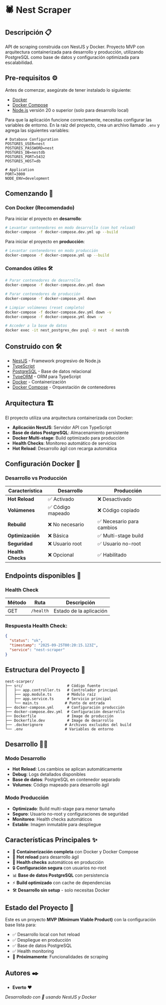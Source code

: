 # 🕷️ Nest Scraper

## Descripción 📋
API de scraping construida con NestJS y Docker. Proyecto MVP con arquitectura containerizada para desarrollo y producción, utilizando PostgreSQL como base de datos y configuración optimizada para escalabilidad.

## Pre-requisitos ⚙️
Antes de comenzar, asegúrate de tener instalado lo siguiente:
- [Docker](https://www.docker.com/)
- [Docker Compose](https://docs.docker.com/compose/)
- [Node.js](https://nodejs.org/) versión 20 o superior (solo para desarrollo local)

Para que la aplicación funcione correctamente, necesitas configurar las variables de entorno. En la raíz del proyecto, crea un archivo llamado `.env` y agrega las siguientes variables:

```env
# Database Configuration
POSTGRES_USER=nest
POSTGRES_PASSWORD=nest
POSTGRES_DB=nestdb
POSTGRES_PORT=5432
POSTGRES_HOST=db

# Application
PORT=3000
NODE_ENV=development
```

## Comenzando 🚀

### Con Docker (Recomendado)

Para iniciar el proyecto en **desarrollo**:

```bash
# Levantar contenedores en modo desarrollo (con hot reload)
docker-compose -f docker-compose.dev.yml up --build
```

Para iniciar el proyecto en **producción**:

```bash
# Levantar contenedores en modo producción
docker-compose -f docker-compose.yml up --build
```

### Comandos útiles 🛠️

```bash
# Parar contenedores de desarrollo
docker-compose -f docker-compose.dev.yml down

# Parar contenedores de producción
docker-compose -f docker-compose.yml down

# Limpiar volúmenes (reset completo)
docker-compose -f docker-compose.dev.yml down -v
docker-compose -f docker-compose.yml down -v

# Acceder a la base de datos
docker exec -it nest_postgres_dev psql -U nest -d nestdb
```

## Construido con 🛠️
- [NestJS](https://nestjs.com/) - Framework progresivo de Node.js
- [TypeScript](https://www.typescriptlang.org/)
- [PostgreSQL](https://www.postgresql.org/) - Base de datos relacional
- [TypeORM](https://typeorm.io/) - ORM para TypeScript
- [Docker](https://www.docker.com/) - Containerización
- [Docker Compose](https://docs.docker.com/compose/) - Orquestación de contenedores

## Arquitectura 🏗️
El proyecto utiliza una arquitectura containerizada con Docker:

- **Aplicación NestJS**: Servidor API con TypeScript
- **Base de datos PostgreSQL**: Almacenamiento persistente
- **Docker Multi-stage**: Build optimizado para producción
- **Health Checks**: Monitoreo automático de servicios
- **Hot Reload**: Desarrollo ágil con recarga automática

## Configuración Docker 🐳

### Desarrollo vs Producción

| Característica | Desarrollo | Producción |
|---------------|------------|------------|
| **Hot Reload** | ✅ Activado | ❌ Desactivado |
| **Volúmenes** | ✅ Código mapeado | ❌ Código copiado |
| **Rebuild** | ❌ No necesario | ✅ Necesario para cambios |
| **Optimización** | ❌ Básica | ✅ Multi-stage build |
| **Seguridad** | ❌ Usuario root | ✅ Usuario no-root |
| **Health Checks** | ❌ Opcional | ✅ Habilitado |

## Endpoints disponibles 📡

### Health Check
| Método | Ruta | Descripción |
|--------|------|-------------|
| GET | `/health` | Estado de la aplicación |

### Respuesta Health Check:
```json
{
  "status": "ok",
  "timestamp": "2025-09-25T00:20:15.123Z",
  "service": "nest-scraper"
}
```

## Estructura del Proyecto 📁
```
nest-scarper/
├── src/                    # Código fuente
│   ├── app.controller.ts   # Controlador principal
│   ├── app.module.ts       # Módulo raíz
│   ├── app.service.ts      # Servicio principal
│   └── main.ts            # Punto de entrada
├── docker-compose.yml      # Configuración producción
├── docker-compose.dev.yml  # Configuración desarrollo
├── Dockerfile              # Image de producción
├── Dockerfile.dev          # Image de desarrollo
├── .dockerignore          # Archivos excluidos del build
└── .env                   # Variables de entorno
```

## Desarrollo 👨‍💻

### Modo Desarrollo
- **Hot Reload**: Los cambios se aplican automáticamente
- **Debug**: Logs detallados disponibles
- **Base de datos**: PostgreSQL en contenedor separado
- **Volumes**: Código mapeado para desarrollo ágil

### Modo Producción
- **Optimizado**: Build multi-stage para menor tamaño
- **Seguro**: Usuario no-root y configuraciones de seguridad
- **Monitoreo**: Health checks automáticos
- **Estable**: Imagen inmutable para despliegue

## Características Principales ✨
- 🐳 **Containerización completa** con Docker y Docker Compose
- 🔄 **Hot reload** para desarrollo ágil
- 🏥 **Health checks** automáticos en producción
- 🔒 **Configuración segura** con usuarios no-root
- 📊 **Base de datos PostgreSQL** con persistencia
- ⚡ **Build optimizado** con cache de dependencias
- 🛠️ **Desarrollo sin setup** - solo necesitas Docker

## Estado del Proyecto 🚧
Este es un proyecto **MVP (Minimum Viable Product)** con la configuración base lista para:
- ✅ Desarrollo local con hot reload
- ✅ Despliegue en producción
- ✅ Base de datos PostgreSQL
- ✅ Health monitoring
- 🔄 **Próximamente**: Funcionalidades de scraping

## Autores ✒️
- **Everto** ❤️

*Desarrollado con 💚 usando NestJS y Docker*
